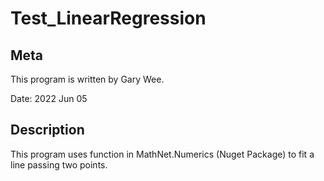 # Test_LinearRegression

## Meta
This program is written by Gary Wee.

Date: 2022 Jun 05 

## Description
This program uses function in MathNet.Numerics (Nuget Package) to fit a line passing two points.
